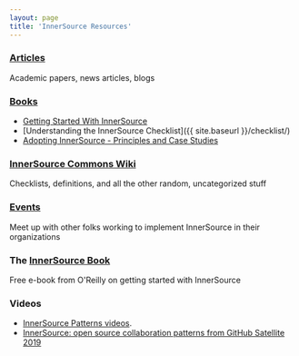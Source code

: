 ```yaml
---
layout: page
title: 'InnerSource Resources'
---
```


### [Articles](articles/)

Academic papers, news articles, blogs

### [Books](books/)

  * [Getting Started With InnerSource](http://www.oreilly.com/programming/free/getting-started-with-innersource.csp)
  * [Understanding the InnerSource Checklist]({{ site.baseurl }}/checklist/)
  * [Adopting InnerSource - Principles and Case Studies](books/adoptinginnersource)

### [InnerSource Commons Wiki](https://github.com/InnerSourceCommons/innersourcecommons.org/wiki)

Checklists, definitions, and all the other random, uncategorized stuff

### [Events](/events/)

Meet up with other folks working to implement InnerSource in their organizations

### The [InnerSource Book](http://www.oreilly.com/programming/free/getting-started-with-innersource.csp)

Free e-book from O'Reilly on getting started with InnerSource

### Videos

  * [InnerSource Patterns videos](http://bit.ly/innersource_patterns_videos).
  * [InnerSource: open source collaboration patterns from GitHub Satellite 2019](https://www.youtube.com/watch?v=16gRNL8kCwA)


